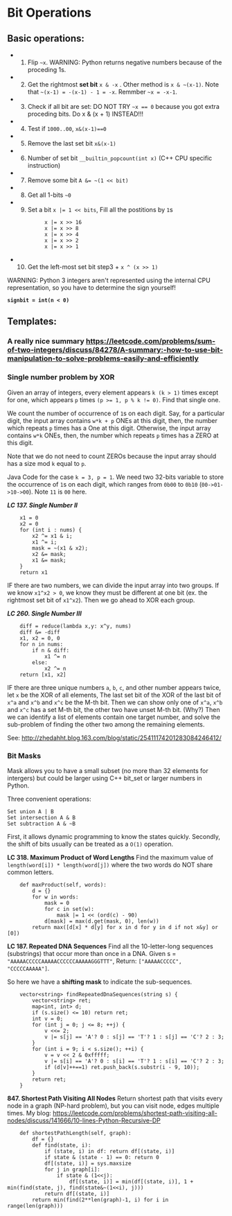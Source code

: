 # Bit Operations

## Basic operations:
* 1. Flip `~x`. WARNING: Python returns negative numbers because of the proceding 1s.

* 2. Get the rightmost **set bit** `x & -x` . Other method is `x & ~(x-1)`. Note that `~(x-1) = -(x-1) - 1 = -x`. Remmber `~x = -x-1`. 


* 3. Check if all bit are set:
DO NOT TRY `~x == 0` because you got extra proceding bits.
Do x & (x + 1) INSTEAD!!!

* 4. Test if `1000..00`, `x&(x-1)==0`

* 5. Remove the last set bit `x&(x-1)`

* 6. Number of set bit `__builtin_popcount(int x)` (C++ CPU specific instruction)

* 7. Remove some bit `A &= ~(1 << bit)`

* 8. Get all 1-bits `~0`

* 9. Set a bit `x |= 1 << bits`, Fill all the postitions by `1`s
```
            x |= x >> 16
            x |= x >> 8
            x |= x >> 4
            x |= x >> 2
            x |= x >> 1
```
* 10. Get the left-most set bit step3 + `x ^ (x >> 1)`

WARNING: Python 3 integers aren't represented using the internal CPU representation, so you have to determine the sign yourself!

**`signbit = int(n < 0)`**

## Templates:

### A really nice summary <https://leetcode.com/problems/sum-of-two-integers/discuss/84278/A-summary:-how-to-use-bit-manipulation-to-solve-problems-easily-and-efficiently>

### Single number problem by XOR
Given an array of integers, every element appears `k (k > 1)` times except for one, which appears `p` times `(p >= 1, p % k != 0)`. Find that single one.

We count the number of occurrence of `1`s on each digit. Say, for a particular digit, the input array contains `w*k + p` ONEs at this digit, then, the number which repeats `p` times has a One at this digit. Otherwise, the input array contains `w*k` ONEs, then, the number which repeats `p` times has a ZERO at this digit.

Note that we do not need to count ZEROs because the input array should has a size mod `k` equal to `p`.

Java Code for the case `k = 3, p = 1`. We need two 32-bits variable to store the occurrence of `1`s on each digit, which ranges from `0b00` to `0b10` (`00->01->10->00`). Note `11` is `00` here.

***LC 137. Single Number II***

```
    x1 = 0
    x2 = 0
    for (int i : nums) {
        x2 ^= x1 & i;
        x1 ^= i;
        mask = ~(x1 & x2);
        x2 &= mask;
        x1 &= mask;
    }
    return x1
```

IF there are two numbers, we can divide the input array into two groups. If we know `x1^x2 > 0`, we know they must be different at one bit (ex. the rightmost set bit of `x1^x2`). Then we go ahead to XOR each group.

***LC 260. Single Number III***

```
    diff = reduce(lambda x,y: x^y, nums)
    diff &= -diff
    x1, x2 = 0, 0
    for n in nums:
        if n & diff:
            x1 ^= n
        else:
            x2 ^= n
    return [x1, x2]
```

IF there are three unique numbers `a`, `b`, `c`, and other number appears twice, let `x` be the XOR of all elements, 
The last set bit of the XOR of the last bit of `x^a` and `x^b` and `x^c` be the M-th bit.
Then we can show only one of `x^a`, `x^b` and `x^c` has a set M-th bit, the other two have unset M-th bit. (Why?)
Then we can identify a list of elements contain one target number, 
and solve the sub-problem of finding the other two among the remaining elements.

See:
http://zhedahht.blog.163.com/blog/static/25411174201283084246412/

### Bit Masks
Mask allows you to have a small subset (no more than 32 elements for intergers) but could be larger using C++ bit_set or larger numbers in Python.

Three convenient operations:
```
Set union A | B
Set intersection A & B
Set subtraction A & ~B
```
First, it allows dynamic programming to know the states quickly. Secondly, the shift of bits usually can be treated as a `O(1)` operation.

**LC 318. Maximum Product of Word Lengths** Find the maximum value of `length(word[i]) * length(word[j])` where the two words do NOT share common letters.
```
    def maxProduct(self, words):
        d = {}
        for w in words:
            mask = 0
            for c in set(w):
                mask |= 1 << (ord(c) - 90)
            d[mask] = max(d.get(mask, 0), len(w))
        return max([d[x] * d[y] for x in d for y in d if not x&y] or [0])
```
**LC 187. Repeated DNA Sequences** Find all the 10-letter-long sequences (substrings) that occur more than once in a DNA.
Given s = `"AAAAACCCCCAAAAACCCCCCAAAAAGGGTTT"`,
Return: `["AAAAACCCCC", "CCCCCAAAAA"]`.

So here we have a **shifting mask** to indicate the sub-sequences.
```
    vector<string> findRepeatedDnaSequences(string s) {
        vector<string> ret;
        map<int, int> d;
        if (s.size() <= 10) return ret;
        int v = 0;
        for (int j = 0; j <= 8; ++j) {
            v <<= 2;
            v |= s[j] == 'A'? 0 : s[j] == 'T'? 1 : s[j] == 'C'? 2 : 3;
        }
        for (int i = 9; i < s.size(); ++i) {
            v = v << 2 & 0xfffff;
            v |= s[i] == 'A'? 0 : s[i] == 'T'? 1 : s[i] == 'C'? 2 : 3;
            if (d[v]++==1) ret.push_back(s.substr(i - 9, 10));
        }
        return ret;
    }
```

**847. Shortest Path Visiting All Nodes** Return shortest path that visits every node in a graph (NP-hard problem), but you can visit node, edges multiple times.
My blog:
<https://leetcode.com/problems/shortest-path-visiting-all-nodes/discuss/141666/10-lines-Python-Recursive-DP>
```
    def shortestPathLength(self, graph):
        df = {}
        def find(state, i):
            if (state, i) in df: return df[(state, i)]
            if state & (state - 1) == 0: return 0
            df[(state, i)] = sys.maxsize
            for j in graph[i]:
                if state & (1<<j):
                    df[(state, i)] = min(df[(state, i)], 1 + min(find(state, j), find(state&~(1<<i), j)))
            return df[(state, i)]
        return min(find(2**len(graph)-1, i) for i in range(len(graph)))
```
